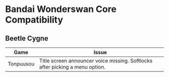 # Bandai Wonderswan Core Compatibility

## Beetle Cygne

| Game      | Issue                                                                        |
|-----------|------------------------------------------------------------------------------|
| Tonpuusou | Title screen announcer voice missing. Softlocks after picking a menu option. |